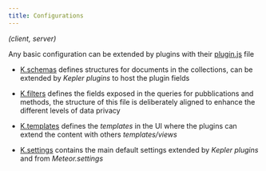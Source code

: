 ```yaml
---
title: Configurations
---
```


*(client, server)*

Any basic configuration can be extended by plugins with their [plugin.js](plugin-js.html) file

* [K.schemas](https://github.com/Keplerjs/Kepler/tree/master/packages/keplerjs-core/modules/schemas.js)
  defines structures for documents in the collections, can be extended by *Kepler plugins* to host the plugin fields

* [K.filters](https://github.com/Keplerjs/Kepler/tree/master/packages/keplerjs-core/modules/filters.js)
  defines the fields exposed in the queries for pubblications and methods, the structure of this file is deliberately aligned to enhance the different levels of data privacy

* [K.templates](https://github.com/Keplerjs/Kepler/tree/master/packages/keplerjs-core/modules/templates.js)
  defines the *templates* in the UI where the plugins can extend the content with others *templates/views*

* [K.settings](https://github.com/Keplerjs/Kepler/tree/master/packages/keplerjs-core/settings.js)
  contains the main default settings extended by *Kepler plugins* and from *Meteor.settings*